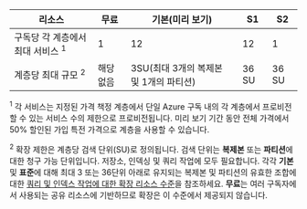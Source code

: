 리소스|무료|기본(미리 보기)|S1|S2
---|---|---|---|----
구독당 각 계층에서 최대 서비스 <sup>1</sup>|1 |12 |12 |1
계층당 최대 규모 <sup>2</sup>|해당 없음|3SU(최대 3개의 복제본 및 1개의 파티션)|36 SU|36 SU  

<sup>1</sup> 각 서비스는 지정된 가격 책정 계층에서 단일 Azure 구독 내의 각 계층에서 프로비전할 수 있는 서비스 수의 제한으로 프로비전됩니다. 미리 보기 기간 동안 전체 가격에서 50% 할인된 가입 특전 가격으로 계층을 사용할 수 있습니다.

<sup>2</sup> 확장 제한은 계층당 검색 단위(SU)로 정의됩니다. 검색 단위는 **복제본** 또는 **파티션**에 대한 청구 가능 단위입니다. 저장소, 인덱싱 및 쿼리 작업에 모두 필요합니다. 각각 **기본** 및 **표준**에 대해 최대 3 또는 36단위 아래로 유지되는 복제본 및 파티션의 유효한 조합에 대한 [쿼리 및 인덱스 작업에 대한 확장 리소스 수준](../articles/search/search-capacity-planning.md)을 참조하세요. **무료**는 여러 구독자에서 사용되는 공유 리소스에 기반하므로 확장은 이 수준에서 제공되지 않습니다.

<!---HONumber=AcomDC_0601_2016-->